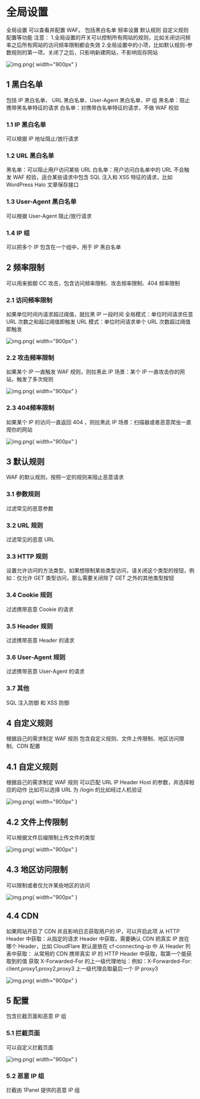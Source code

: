 # 全局设置

全局设置 可以查看并配置 WAF。  包括黑白名单 频率设置 默认规则 自定义规则 配置等功能  注意：  1.全局设置的开关可以控制所有网站的规则，比如关闭访问频率之后所有网站的访问频率限制都会失效  2.全局设置中的小项，比如默认规则-参数规则的第一项，关闭了之后，只影响新建网站，不影响现存网站

![img.png](../../../img/waf/global.png){ width="900px" }

## 1 黑白名单
包括 IP 黑白名单、 URL 黑白名单、User-Agent 黑白名单、IP 组  黑名单：阻止携带黑名单特征的请求  白名单：对携带白名单特征的请求，不做 WAF 校验

### 1.1 IP 黑白名单

可以根据 IP 地址阻止/放行请求

### 1.2 URL 黑白名单

黑名单：可以阻止用户访问某些 URL   白名单：用户访问白名单中的 URL 不会触发 WAF 校验，适合某些请求中包含 SQL 注入和 XSS 特征的请求，比如 WordPress Halo 文章保存接口

### 1.3 User-Agent 黑白名单
可以根据 User-Agent 阻止/放行请求

### 1.4 IP 组
可以把多个 IP 包含在一个组中，用于 IP 黑白名单


## 2 频率限制

可以用来抵御 CC 攻击，包含访问频率限制、攻击频率限制、404 频率限制

### 2.1 访问频率限制
如果单位时间内请求超过阈值，就拉黑 IP 一段时间  全局模式：单位时间请求任意 URL 次数之和超过阈值即触发  URL 模式：单位时间请求单个 URL 次数超过阈值即触发

![img.png](../../../img/waf/cc.png){ width="900px" }


### 2.2 攻击频率限制
如果某个 IP 一直触发 WAF 规则，则拉黑此 IP  场景：某个 IP 一直攻击你的网站，触发了多次规则

![img.png](../../../img/waf/attack_cc.png){ width="900px" }


### 2.3 404频率限制    

如果某个 IP 的访问一直返回 404 ，则拉黑此 IP  场景：扫描器或者恶意爬虫一直爬你的网站

![img.png](../../../img/waf/404.png){ width="900px" }


## 3 默认规则
WAF 的默认规则，按照一定的规则来阻止恶意请求


### 3.1 参数规则
过滤常见的恶意参数

### 3.2 URL 规则
过滤常见的恶意 URL

### 3.3 HTTP 规则
设置允许访问的方法类型，如果想限制某些类型访问，请关闭这个类型的按钮，例如：仅允许 GET 类型访问，那么需要关闭除了 GET 之外的其他类型按钮

### 3.4 Cookie 规则
过滤携带恶意 Cookie 的请求


### 3.5 Header 规则
过滤携带恶意 Header 的请求

### 3.6 User-Agent 规则

过滤携带恶意 User-Agent 的请求

### 3.7 其他
SQL 注入防御 和 XSS 防御

## 4 自定义规则

根据自己的需求制定 WAF 规则  包含自定义规则、文件上传限制、地区访问限制、CDN 配置

## 4.1 自定义规则
根据自己的需求制定 WAF 规则  可以匹配 URL IP Header Host 的参数，并选择相应的动作  比如可以选择 URL 为 /login 的比如经过人机验证

![img.png](../../../img/waf/acl.png){ width="900px" }

## 4.2 文件上传限制
可以根据文件后缀限制上传文件的类型

![img.png](../../../img/waf/ext.png){ width="900px" }

## 4.3 地区访问限制
可以限制或者仅允许某些地区的访问

![img.png](../../../img/waf/location.png){ width="900px" }

## 4.4 CDN
如果网站开启了 CDN 并且影响日志获取用户的 IP，可以开启此项  从 HTTP Header 中获取：从指定的请求 Header 中获取，需要确认 CDN 把真实 IP 放在哪个 Header，比如 CloudFlare 默认是放在 cf-connecting-ip 中  从 Header 列表中获取： 从常用的 CDN 携带真实 IP 的 HTTP Header 中获取，取第一个能获取到的值      获取 X-Forwarded-For 的上一级代理地址：例如：X-Forwarded-For: client,proxy1,proxy2,proxy3 上一级代理会取最后一个 IP proxy3

![img.png](../../../img/waf/cdn.png){ width="900px" }


## 5 配置
包含拦截页面和恶意 IP 组

### 5.1 拦截页面
可以自定义拦截页面

![img.png](../../../img/waf/html.png){ width="900px" }


### 5.2 恶意 IP 组
拦截由 1Panel 提供的恶意 IP 组
